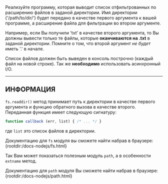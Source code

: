 Реализуйте программу, которая выводит список отфильтрованных по расширению файлов в заданой директории. Имя директории ('/path/to/dir/') будет передано в качестве первого аргумента к вашей программе, а расширение файла для фильтрации во втором аргументе.

Например, если Вы получили 'txt' в качестве второго аргумента, то Вы должны вывести только те файлы, которые **оканчиваются на .txt** в заданой директории. Помните о том, что второй аргумент _не будет_ иметь '.' в начале.

Список файлов должен быть выведен в консоль построчно (каждый файл на новой строке). Так же **необходимо** использовать асинхронный I/O.

----------------------------------------------------------------------
## ИНФОРМАЦИЯ

`fs.readdir()` метод принимает путь к директории в качестве первого аргумента и функцию обратного вызова в качестве второго. Переданная функция имеет следующую сигнатуру:

```js
function callback (err, list) { /* ... */ }
```

где `list` это список файлов в директории.

Документацию для `fs` модуля вы сможете найти набрав в браузере:
  {rootdir:/docs-nodejs/fs.html}

Так Вам может показаться полезным модуль `path`, а в особенности `extname` метод.

Документацию для `path` модуля Вы сможете найти набрав в браузере:
  {rootdir:/docs-nodejs/path.html}
